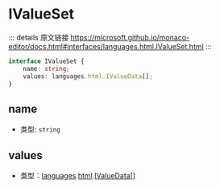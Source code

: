 # IValueSet
        
::: details 原文链接
https://microsoft.github.io/monaco-editor/docs.html#interfaces/languages.html.IValueSet.html
:::

```ts
interface IValueSet {
    name: string;
    values: languages.html.IValueData[];
}
```

## name
- 类型: `string`


## values
- 类型：[languages](/api/languages.md).[html](/api/languages/html.md).[IValueData](/api/languages/html/IValueData.md)[]

